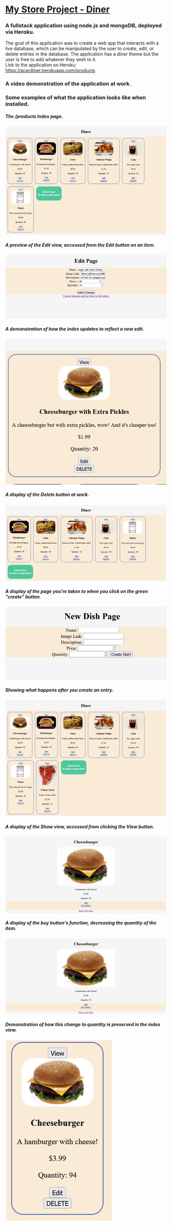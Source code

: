 # <a href="https://acardiner.herokuapp.com/products">My Store Project - Diner</a>

### A fullstack application using node.js and mongoDB, deployed via Heroku.

The goal of this application was to create a web app that interacts with a live database, which can be manipulated by the user to create, edit, or delete entries in the database. The application has a diner theme but the user is free to add whatever they wish to it.
<br>Link to the application on Heroku: <a>https://acardiner.herokuapp.com/products</a>


### A video demonstration of the application at work.


### Some examples of what the application looks like when installed.

##### The /products Index page.

<img src="images/index.png">

##### A preview of the Edit view, accessed from the Edit button on an item.

<img src="images/edit.png">

##### A demonstration of how the index updates to reflect a new edit.

<img src="images/post-edit.png">

##### A display of the Delete button at work.

<img src="images/delete.png">

##### A display of the page you're taken to when you click on the green "create" button.

<img src="images/create.png">

##### Showing what happens after you create an entry.

<img src="images/post-create.png">

##### A display of the Show view, accessed from clicking the View button.

<img src="images/show.png">

##### A display of the buy button's function, decreasing the quantity of the item.

<img src="images/buy.png">

##### Demonstration of how this change to quantity is preserved in the index view.

<img src="images/post-buy-2.png">
